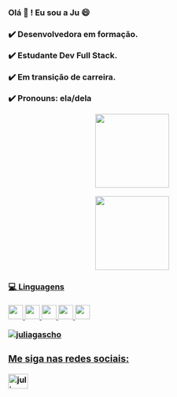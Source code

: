 <h3> Olá 👋 ! Eu sou a Ju 😄<h3>
  
  <p> ✔️ Desenvolvedora em formação.</p>
  <p> ✔️ Estudante Dev Full Stack.</p>
  <p> ✔️ Em transição de carreira.</p>
  <p> ✔️ Pronouns: ela/dela </p>

  <div align="center">
  <a href="https://github.com/juliagascho"> 

  <img height="150em" 
  src="https://github-readme-stats.vercel.app/api?username=juliagascho&show_icons=true&theme=dracula&include_all_commits=true&count_private=true"/>

  <img height="150em" 
  src="https://github-readme-stats.vercel.app/api/top-langs/?username=juliagascho&layout=compact&langs_count=7&theme=dracula"/>
	  
  </div>
      
  <h4> 💻 Linguagens</h4>  
  <p align="left">
  <img src="https://cdn.jsdelivr.net/gh/devicons/devicon/icons/html5/html5-plain.svg" width="30" height="29"/>  
  <img src="https://cdn.jsdelivr.net/gh/devicons/devicon/icons/css3/css3-plain.svg" width="30" height="29"/> 
  <img src="https://cdn.jsdelivr.net/gh/devicons/devicon/icons/javascript/javascript-plain.svg" width="30" height="29"/>
  <img src="https://cdn.jsdelivr.net/gh/devicons/devicon/icons/react/react-original.svg" width="30" height="29"/>
  <img src="https://cdn.jsdelivr.net/gh/devicons/devicon/icons/nodejs/nodejs-plain.svg" width="30" height="29"/>          
  </p>
  
  <p align="left" <img align="left" style="display:block;" 
  src="https://github-readme-stats.vercel.app/api/top-langs?username=juliagascho&show_icons=true&locale=en&layout=compact" alt="juliagascho"/></p>

  <p align="left"><img src="https://komarev.com/ghpvc/?
  username=juliagascho&label=Profile%20views&color=0e75b6&style=flat" 
  alt="juliagascho"/></p>

  <h3 align="left">Me siga nas redes sociais:</h3>
  <p align="left">
  <a href="https://www.linkedin.com/in/juliagascho/" 
  target="blank"><img align="center" 
  src="https://raw.githubusercontent.com/rahuldkjain/github-profile-readme-generator/master/src/images/icons/Social/linked-in-alt.svg" 
  alt="juliagascho" height="30" width="40" /></a>
  </p>

  <p align="left" <img align="left" style="display:block;" 
  src="https://github-readme-stats.vercel.app/api/top-langs?
  username=juliagaschou&show_icons=true&locale=en&layout=compact" alt="juliagascho" /></p>

